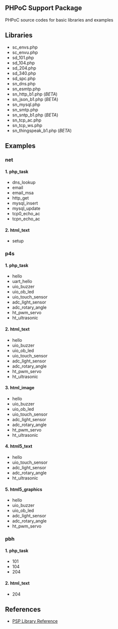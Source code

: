 ## PHPoC Support Package
PHPoC source codes for basic libraries and examples

## Libraries
* sc_envs.php
* sc_envu.php
* sd_101.php
* sd_104.php
* sd_204.php
* sd_340.php
* sd_spc.php
* sn_dns.php
* sn_esmtp.php
* sn_http_b1.php (*BETA*)
* sn_json_b1.php (*BETA*)
* sn_mysql.php
* sn_smtp.php
* sn_sntp_b1.php (*BETA*)
* sn_tcp_ac.php
* sn_tcp_ws.php
* sn_thingspeak_b1.php (*BETA*)

## Examples
### net
#### 1. php_task
* dns_lookup
* email
* email_msa
* http_get
* mysql_insert
* mysql_update
* tcp0_echo_ac
* tcpn_echo_ac

#### 2. html_text
* setup

### p4s
#### 1. php_task
* hello
* uart_hello
* uio_buzzer
* uio_ob_led
* uio_touch_sensor
* adc_light_sensor
* adc_rotary_angle
* ht_pwm_servo
* ht_ultrasonic

#### 2. html_text
* hello
* uio_buzzer
* uio_ob_led
* uio_touch_sensor
* adc_light_sensor
* adc_rotary_angle
* ht_pwm_servo
* ht_ultrasonic

#### 3. html_image
* hello
* uio_buzzer
* uio_ob_led
* uio_touch_sensor
* adc_light_sensor
* adc_rotary_angle
* ht_pwm_servo
* ht_ultrasonic

#### 4. html5_text
* hello
* uio_touch_sensor
* adc_light_sensor
* adc_rotary_angle
* ht_ultrasonic

#### 5. html5_graphics
* hello
* uio_buzzer
* uio_ob_led
* adc_light_sensor
* adc_rotary_angle
* ht_pwm_servo

### pbh
#### 1. php_task
* 101
* 104
* 204

#### 2. html_text
* 204

## References
* [PSP Library Reference](http://www.phpoc.com/support/manual/psp_library_reference/)